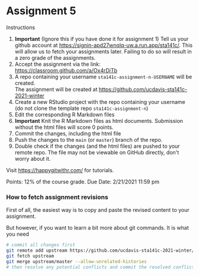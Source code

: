 # Assignment 5


Instructions

1. **Important** (Ignore this if you have done it for assignment 1) Tell us your github account at https://signin-apd27wnqlq-uw.a.run.app/sta141c/. This will allow us to fetch your assignments later. Failing to do so will result in a zero grade of the assignments.
1. Accept the assignment via the link: https://classroom.github.com/a/Ox4rDiTb
1. A repo containing your username `sta141c-assignment-n-USERNAME` will be created.<br>
    The assignment will be created at https://github.com/ucdavis-sta141c-2021-winter
1. Create a new RStudio project with the repo containing your username  (do not clone the template repo `sta141c-assignment-n`)
1. Edit the corresponding R Markdown files
1. **Important** Knit the R Markdown files as html documents. Submission without the html files will score 0 points.
1. Commit the changes, including the html file
1. Push the changes to the `main` (or `master`) branch of the repo.
1. Double check if the changes (and the html files) are pushed to your remote repo. The file may not be viewable on GitHub directly, don't worry about it.


Visit https://happygitwithr.com/ for tutorials.


Points: 12% of the course grade.
Due Date: 2/21/2021 11:59 pm


### How to fetch assignment revisions

First of all, the easiest way is to copy and paste the revised content to your assignment.

But however, if you want to learn a bit more about git commands. It is what you need

```sh
# commit all changes first
git remote add upstream https://github.com/ucdavis-sta141c-2021-winter/sta141c-assignment-x.git
git fetch upstream
git merge upstream/master --allow-unrelated-histories
# then resolve any potential conflicts and commit the resolved conflict
```
